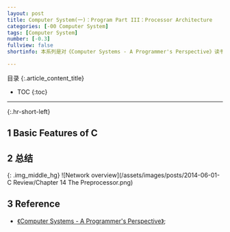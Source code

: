 ```yaml
---
layout: post
title: Computer System(一)：Program Part III：Processor Architecture
categories: [-00 Computer System]
tags: [Computer System]
number: [-0.3]
fullview: false
shortinfo: 本系列是对《Computer Systems - A Programmer's Perspective》读书总结，作为计算机科学其他课程的基础。本文是第4篇笔记-《Processor Architecture》。

---
```

目录
{:.article_content_title}


* TOC
{:toc}

---
{:.hr-short-left}

## 1 Basic Features of C ##



## 2 总结 ##

{: .img_middle_hg}
![Network overview](/assets/images/posts/2014-06-01-C Review/Chapter 14 The Preprocessor.png)


## 3 Reference ##

- [《Computer Systems - A Programmer's Perspective》](https://www.amazon.com/Computer-Systems-Programmers-Perspective-2nd/dp/0136108040);





